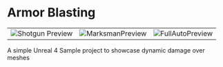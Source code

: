 # Armor Blasting


|  |  |  |
|---|---|---|
| ![Shotgun Preview](https://github.com/LDiazN/ArmorBlasting/assets/41093870/ddd9b1ce-a067-4fad-af30-46312bd93ec7) | ![MarksmanPreview](https://github.com/LDiazN/ArmorBlasting/assets/41093870/677d39bd-e21f-4e8c-8c8f-3c5ac7b009bd) | ![FullAutoPreview](https://github.com/LDiazN/ArmorBlasting/assets/41093870/08694e93-ffe1-45bb-8cab-6ba0fa2e8cee) |



A simple Unreal 4 Sample project to showcase dynamic damage over meshes
